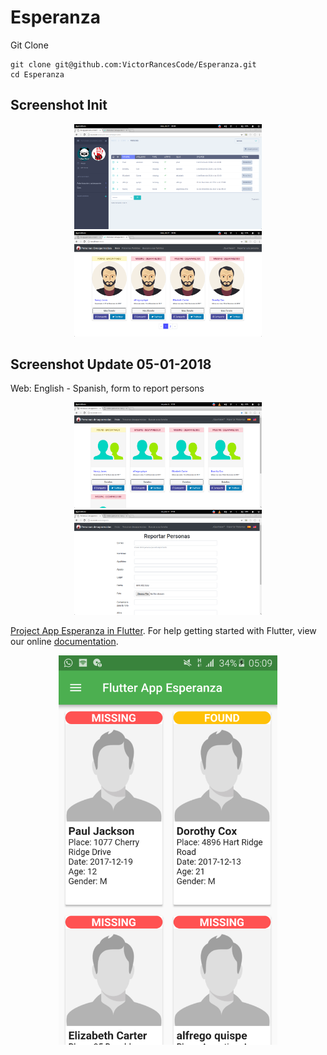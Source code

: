 # Esperanza

Git Clone

    git clone git@github.com:VictorRancesCode/Esperanza.git
    cd Esperanza

## Screenshot Init

<p align="center">
  <img src="img/img1.png" width="300"/>
  <img src="img/img2.png" width="300"/>
</p>

## Screenshot Update 05-01-2018
Web: English - Spanish, form to report persons
<p align="center">
  <img src="img/img3.png" width="300"/>
  <img src="img/img4.png" width="300"/>
</p>

[Project App Esperanza in Flutter](https://github.com/VictorRancesCode/flutter-app-esperanza).
For help getting started with Flutter, view our online
[documentation](http://flutter.io/).
<p align="center">
  <img src="img/image1.png" width="350"/>
</p>